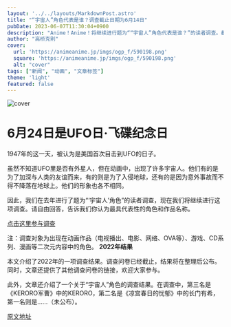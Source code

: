 ```yaml
---
layout: '../../layouts/MarkdownPost.astro'
title: "“宇宙人”角色代表是谁？调查截止日期为6月14日"
pubDate: 2023-06-07T11:30:04+0900
description: "Anime！Anime！将继续进行题为““宇宙人”角色代表是谁？”的读者调查。截止日期为6月14日。"
author: "高桥克則"
cover:
  url: 'https://animeanime.jp/imgs/ogp_f/590198.png'
  square: 'https://animeanime.jp/imgs/ogp_f/590198.png'
  alt: "cover"
tags: ["新闻", "动画", "文章标签"]
theme: 'light'
featured: false
---
```


![cover](https://animeanime.jp/imgs/ogp_f/590198.png)

# 6月24日是UFO日·飞碟纪念日

1947年的这一天，被认为是美国首次目击到UFO的日子。

虽然不知道UFO里是否有外星人，但在动画中，出现了许多宇宙人。他们有的是为了加深与人类的友谊而来，有的则是为了入侵地球，还有的是因为意外事故而不得不降落在地球上。他们的形象也各不相同。

因此，我们在去年进行了题为“‘宇宙人’角色”的读者调查，现在我们将继续进行这项调查。请自由回答，告诉我们你认为最具代表性的角色和作品名称。

<a href="https://questant.jp/q/MAV5XRN2" target="_blank" class="btn-move">点击这里参与调查</a>

注：调查对象为出现在动画作品（电视播出、电影、网络、OVA等）、游戏、CD系列、漫画等二次元内容中的角色。
**2022年结果**

本文介绍了2022年的一项调查结果。调查问卷已经截止，结果将在整理后公布。同时，文章还提供了其他调查问卷的链接，欢迎大家参与。

此外，文章还介绍了一个关于“宇宙人”角色的调查结果。在调查中，第三名是《KERORO军曹》中的KERORO，第二名是《凉宫春日的忧郁》中的长门有希，第一名则是……（未公布）。

  [原文地址](https://animeanime.jp/article/2023/06/07/77784.html)